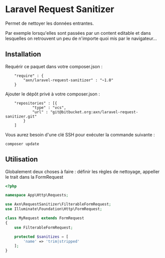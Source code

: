 # Laravel Request Sanitizer

Permet de nettoyer les données entrantes.

Par exemple lorsqu'elles sont passées par un content editable et dans lesquelles on retrouvent un peu de n'importe quoi mis par le navigateur...


## Installation

Requérir ce paquet dans votre composer.json :

```
    "require" : {
        "axn/laravel-request-sanitizer" : "~1.0"
    }
```

Ajouter le dépôt privé à votre composer.json :

```
    "repositories" : [{
            "type" : "vcs",
            "url" : "git@bitbucket.org:axn/laravel-request-sanitizer.git"
        }
    ]
```

Vous aurez besoin d'une clé SSH pour exécuter la commande suivante :

```
composer update
```


## Utilisation

Globalement deux choses à faire : définir les règles de nettoyage, appeller le trait dans la FormRequest

```php
<?php

namespace App\Http\Requests;

use Axn\RequestSanitizer\FilterableFormRequest;
use Illuminate\Foundation\Http\FormRequest;

class MyRequest extends FormRequest
{
    use FilterableFormRequest;

    protected $sanitizes = [
        'name' => 'trim|stripped'
    ];
}

```
